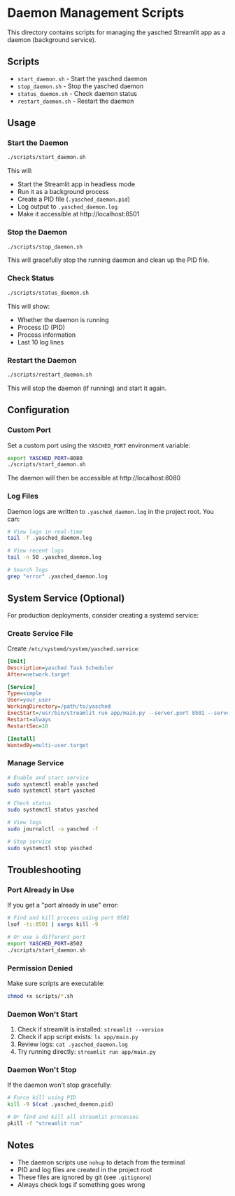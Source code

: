# Daemon Management Scripts

This directory contains scripts for managing the yasched Streamlit app as a daemon (background service).

## Scripts

- `start_daemon.sh` - Start the yasched daemon
- `stop_daemon.sh` - Stop the yasched daemon
- `status_daemon.sh` - Check daemon status
- `restart_daemon.sh` - Restart the daemon

## Usage

### Start the Daemon

```bash
./scripts/start_daemon.sh
```

This will:
- Start the Streamlit app in headless mode
- Run it as a background process
- Create a PID file (`.yasched_daemon.pid`)
- Log output to `.yasched_daemon.log`
- Make it accessible at http://localhost:8501

### Stop the Daemon

```bash
./scripts/stop_daemon.sh
```

This will gracefully stop the running daemon and clean up the PID file.

### Check Status

```bash
./scripts/status_daemon.sh
```

This will show:
- Whether the daemon is running
- Process ID (PID)
- Process information
- Last 10 log lines

### Restart the Daemon

```bash
./scripts/restart_daemon.sh
```

This will stop the daemon (if running) and start it again.

## Configuration

### Custom Port

Set a custom port using the `YASCHED_PORT` environment variable:

```bash
export YASCHED_PORT=8080
./scripts/start_daemon.sh
```

The daemon will then be accessible at http://localhost:8080

### Log Files

Daemon logs are written to `.yasched_daemon.log` in the project root. You can:

```bash
# View logs in real-time
tail -f .yasched_daemon.log

# View recent logs
tail -n 50 .yasched_daemon.log

# Search logs
grep "error" .yasched_daemon.log
```

## System Service (Optional)

For production deployments, consider creating a systemd service:

### Create Service File

Create `/etc/systemd/system/yasched.service`:

```ini
[Unit]
Description=yasched Task Scheduler
After=network.target

[Service]
Type=simple
User=your_user
WorkingDirectory=/path/to/yasched
ExecStart=/usr/bin/streamlit run app/main.py --server.port 8501 --server.headless true
Restart=always
RestartSec=10

[Install]
WantedBy=multi-user.target
```

### Manage Service

```bash
# Enable and start service
sudo systemctl enable yasched
sudo systemctl start yasched

# Check status
sudo systemctl status yasched

# View logs
sudo journalctl -u yasched -f

# Stop service
sudo systemctl stop yasched
```

## Troubleshooting

### Port Already in Use

If you get a "port already in use" error:

```bash
# Find and kill process using port 8501
lsof -ti:8501 | xargs kill -9

# Or use a different port
export YASCHED_PORT=8502
./scripts/start_daemon.sh
```

### Permission Denied

Make sure scripts are executable:

```bash
chmod +x scripts/*.sh
```

### Daemon Won't Start

1. Check if streamlit is installed: `streamlit --version`
2. Check if app script exists: `ls app/main.py`
3. Review logs: `cat .yasched_daemon.log`
4. Try running directly: `streamlit run app/main.py`

### Daemon Won't Stop

If the daemon won't stop gracefully:

```bash
# Force kill using PID
kill -9 $(cat .yasched_daemon.pid)

# Or find and kill all streamlit processes
pkill -f "streamlit run"
```

## Notes

- The daemon scripts use `nohup` to detach from the terminal
- PID and log files are created in the project root
- These files are ignored by git (see `.gitignore`)
- Always check logs if something goes wrong
